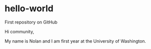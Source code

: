 # hello-world
First repository on GitHub

Hi community,

My name is Nolan and I am first year at the University of Washington.

